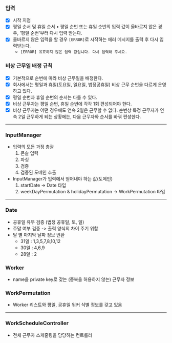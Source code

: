 ### 입력

- [x]  시작 지점 
- [x]  평일 순서 및 휴일 순서
  • 평일 순번 또는 휴일 순번의 입력 값이 올바르지 않은 경우, '평일 순번'부터 다시 입력 받는다.
- [x]  올바르지 않은 입력을 할 경우 `[ERROR]`로 시작하는 에러 메시지를 출력 후 다시 입력받는다.
    - `[ERROR] 유효하지 않은 입력 값입니다. 다시 입력해 주세요.`

### 비상 근무일 배정 규칙
- [x] 기본적으로 순번에 따라 비상 근무일을 배정한다.
- [x] 회사에서는 평일과 휴일(토요일, 일요일, 법정공휴일) 비상 근무 순번을 다르게 운영하고 있다.
- [x] 평일 순번과 휴일 순번의 순서는 다를 수 있다.
- [x] 비상 근무자는 평일 순번, 휴일 순번에 각각 1회 편성되어야 한다.
- [x] 비상 근무자는 어떤 경우에도 연속 2일은 근무할 수 없다.
  순번상 특정 근무자가 연속 2일 근무하게 되는 상황에는, 다음 근무자와 순서를 바꿔 편성한다.

---

### InputManager

- 입력의 모든 과정 총괄
    1. 콘솔 입력
    2. 파싱
    3. 검증
    4. 검증된 도메인 추출
- InputManager가 입력에서 얻어내야 하는 값(도메인)
    1. startDate → Date 타입
    2. weekDayPermutation & holidayPermutation → WorkPermutation 타입

---

### Date

- 공휴일 유무 검증  (법정 공휴일, 토, 일)
- 주말 여부 검증 -> 출력 양식의 차이 주기 위함 
- 달 별 마지막 날짜 정보 반환
    - 31일 : 1,3,5,7,8,10,12
    - 30일 : 4,6,9
    - 28일 : 2

### Worker

- name을 private key로 갖는 (중복을 허용하지 않는) 근무자 정보

### WorkPermutation

- Worker 리스트와 평일, 공휴일 워커 식별 정보를 갖고 있음 

---

### WorkScheduleController 

- 전체 근무자 스케줄링을 담당하는 컨트롤러 
